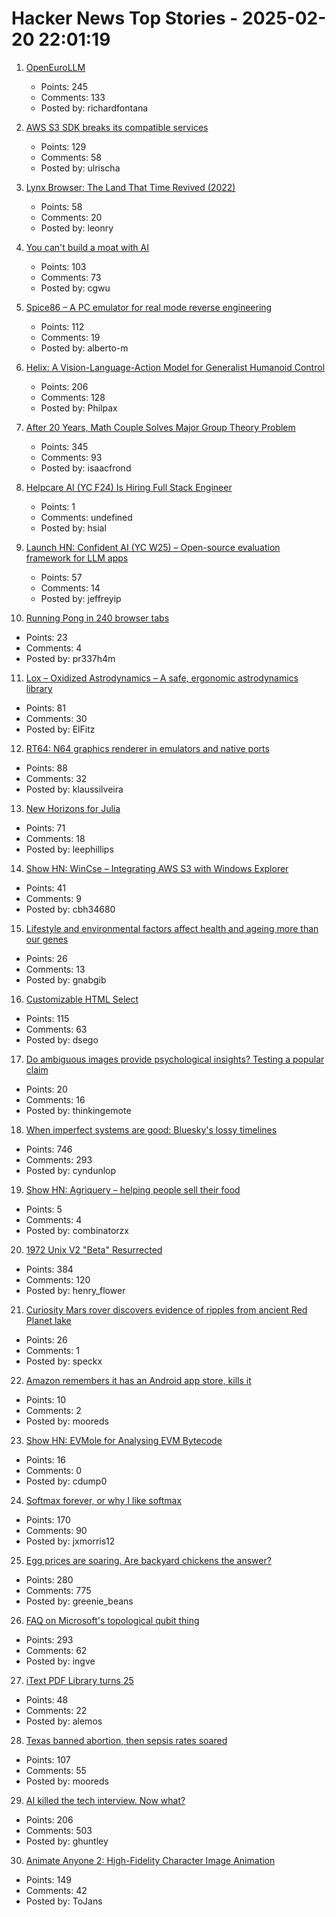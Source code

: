 # Hacker News Top Stories - 2025-02-20 22:01:19

1. [OpenEuroLLM](https://openeurollm.eu/)
   - Points: 245
   - Comments: 133
   - Posted by: richardfontana

2. [AWS S3 SDK breaks its compatible services](https://xuanwo.io/links/2025/02/aws_s3_sdk_breaks_its_compatible_services/)
   - Points: 129
   - Comments: 58
   - Posted by: ulrischa

3. [Lynx Browser: The Land That Time Revived (2022)](https://popzazzle.blogspot.com/2022/06/lynx-browser-land-that-time-revived.html)
   - Points: 58
   - Comments: 20
   - Posted by: leonry

4. [You can't build a moat with AI](https://frontierai.substack.com/p/you-cant-build-a-moat-with-ai-redux)
   - Points: 103
   - Comments: 73
   - Posted by: cgwu

5. [Spice86 – A PC emulator for real mode reverse engineering](https://github.com/OpenRakis/Spice86)
   - Points: 112
   - Comments: 19
   - Posted by: alberto-m

6. [Helix: A Vision-Language-Action Model for Generalist Humanoid Control](https://www.figure.ai/news/helix)
   - Points: 206
   - Comments: 128
   - Posted by: Philpax

7. [After 20 Years, Math Couple Solves Major Group Theory Problem](https://www.quantamagazine.org/after-20-years-math-couple-solves-major-group-theory-problem-20250219/)
   - Points: 345
   - Comments: 93
   - Posted by: isaacfrond

8. [Helpcare AI (YC F24) Is Hiring Full Stack Engineer](undefined)
   - Points: 1
   - Comments: undefined
   - Posted by: hsial

9. [Launch HN: Confident AI (YC W25) – Open-source evaluation framework for LLM apps](undefined)
   - Points: 57
   - Comments: 14
   - Posted by: jeffreyip

10. [Running Pong in 240 browser tabs](https://eieio.games/blog/running-pong-in-240-browser-tabs/)
   - Points: 23
   - Comments: 4
   - Posted by: pr337h4m

11. [Lox – Oxidized Astrodynamics – A safe, ergonomic astrodynamics library](https://github.com/lox-space/lox)
   - Points: 81
   - Comments: 30
   - Posted by: ElFitz

12. [RT64: N64 graphics renderer in emulators and native ports](https://github.com/rt64/rt64)
   - Points: 88
   - Comments: 32
   - Posted by: klaussilveira

13. [New Horizons for Julia](https://lwn.net/Articles/1006117/)
   - Points: 71
   - Comments: 18
   - Posted by: leephillips

14. [Show HN: WinCse – Integrating AWS S3 with Windows Explorer](https://github.com/cbh34680/WinCse)
   - Points: 41
   - Comments: 9
   - Posted by: cbh34680

15. [Lifestyle and environmental factors affect health and ageing more than our genes](https://www.ox.ac.uk/news/2025-02-20-lifestyle-and-environmental-factors-affect-health-and-ageing-more-our-genes)
   - Points: 26
   - Comments: 13
   - Posted by: gnabgib

16. [Customizable HTML Select](https://developer.chrome.com/blog/rfc-customizable-select)
   - Points: 115
   - Comments: 63
   - Posted by: dsego

17. [Do ambiguous images provide psychological insights? Testing a popular claim](https://peerj.com/articles/19022/)
   - Points: 20
   - Comments: 16
   - Posted by: thinkingemote

18. [When imperfect systems are good: Bluesky's lossy timelines](https://jazco.dev/2025/02/19/imperfection/)
   - Points: 746
   - Comments: 293
   - Posted by: cyndunlop

19. [Show HN: Agriquery – helping people sell their food](https://agriquery.com)
   - Points: 5
   - Comments: 4
   - Posted by: combinatorzx

20. [1972 Unix V2 "Beta" Resurrected](https://www.tuhs.org/pipermail/tuhs/2025-February/031420.html)
   - Points: 384
   - Comments: 120
   - Posted by: henry_flower

21. [Curiosity Mars rover discovers evidence of ripples from ancient Red Planet lake](https://www.space.com/space-exploration/mars-rovers/nasas-curiosity-mars-rover-discovers-evidence-of-ripples-from-an-ancient-red-planet-lake-images)
   - Points: 26
   - Comments: 1
   - Posted by: speckx

22. [Amazon remembers it has an Android app store, kills it](https://arstechnica.com/gadgets/2025/02/amazon-remembers-it-has-an-android-app-store-kills-it/)
   - Points: 10
   - Comments: 2
   - Posted by: mooreds

23. [Show HN: EVMole for Analysing EVM Bytecode](https://evmole.xyz)
   - Points: 16
   - Comments: 0
   - Posted by: cdump0

24. [Softmax forever, or why I like softmax](https://kyunghyuncho.me/softmax-forever-or-why-i-like-softmax/)
   - Points: 170
   - Comments: 90
   - Posted by: jxmorris12

25. [Egg prices are soaring. Are backyard chickens the answer?](https://civileats.com/2025/02/18/op-ed-egg-prices-are-soaring-bring-out-the-backyard-hens/)
   - Points: 280
   - Comments: 775
   - Posted by: greenie_beans

26. [FAQ on Microsoft's topological qubit thing](https://scottaaronson.blog/?p=8669)
   - Points: 293
   - Comments: 62
   - Posted by: ingve

27. [iText PDF Library turns 25](https://itextpdf.com/blog/technical-notes/itext-suite-91-25-years-svg-css-faster-tables)
   - Points: 48
   - Comments: 22
   - Posted by: alemos

28. [Texas banned abortion, then sepsis rates soared](https://www.propublica.org/article/texas-abortion-ban-sepsis-maternal-mortality-analysis)
   - Points: 107
   - Comments: 55
   - Posted by: mooreds

29. [AI killed the tech interview. Now what?](https://kanenarraway.com/posts/ai-killed-the-tech-interview-now-what/)
   - Points: 206
   - Comments: 503
   - Posted by: ghuntley

30. [Animate Anyone 2: High-Fidelity Character Image Animation](https://humanaigc.github.io/animate-anyone-2/)
   - Points: 149
   - Comments: 42
   - Posted by: ToJans

